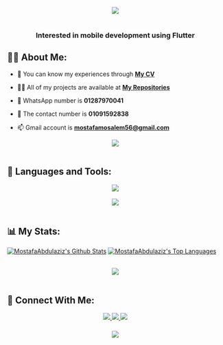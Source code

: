 <div align="center">
    <img src="https://readme-typing-svg.herokuapp.com/?font=Righteous&size=35&center=true&vCenter=true&width=500&height=70&duration=4000&lines=Hi+There!+👋;+I'm+Mosafa+Abdel+Aziz!+😎;" />
</div>

<br>
<h3 align="center">Interested in mobile development using Flutter</h3>

## 🙋‍♂️ About Me:

- 📅 You can know my experiences through **[My CV](https://drive.google.com/file/d/1r0ghKixZLOfVtSwl57Et9om6lVZU5YMc/view?usp=sharing)**

- 👨‍💻 All of my projects are available at **[My Repositories](https://github.com/MostafaAbdulaziz?tab=repositories)**

- 📱 WhatsApp number is **01287970041**

- 📱 The contact number is **01091592838**

- 📫 Gmail account is  **mostafamosalem56@gmail.com**





<div align="center">
    <img src="https://user-images.githubusercontent.com/73097560/115834477-dbab4500-a447-11eb-908a-139a6edaec5c.gif" />
</div>
<br>

## 🚀 Languages and Tools:
<div align="center">
    <img src="https://skillicons.dev/icons?i=github,androidstudio,vscode,figma,postman,flutter,dart,firebase,java,mysql" /><br>
</div>

<br>
<div align="center">
    <img src="https://user-images.githubusercontent.com/73097560/115834477-dbab4500-a447-11eb-908a-139a6edaec5c.gif" />
</div>
<br>

## 📊 My Stats:

<a href="https://github.com/MostafaAbdulaziz/github-readme-stats"><img alt="MostafaAbdulaziz's Github Stats" src="https://github-readme-stats.vercel.app/api?username=MostafaAbdulaziz&show_icons=true&count_private=true&theme=react&hide_border=true&bg_color=0D1117" /></a>
<a href="https://github.com/MostafaAbdulaziz/github-readme-stats"><img alt="MostafaAbdulaziz's Top Languages" src="https://github-readme-stats.vercel.app/api/top-langs/?username=MostafaAbdulaziz&langs_count=8&count_private=true&layout=compact&theme=react&hide_border=true&bg_color=0D1117" /></a>

<br>
<div align="center">
    <img src="https://user-images.githubusercontent.com/73097560/115834477-dbab4500-a447-11eb-908a-139a6edaec5c.gif" />
</div>
<br>

## 🤝 Connect With Me:

<div align="center">
    <a href="https://www.linkedin.com/in/mostafa-abdulaziz-053b79206/" target="_blank">
        <img src="https://img.shields.io/badge/LinkedIn-0077B5?style=for-the-badge&logo=linkedin&logoColor=white" target="_blank" />
    </a>
  <a href="mailto:mostafamosalem56@gmail.com">
    <img src="https://img.shields.io/badge/Gmail-333333?style=for-the-badge&logo=gmail&logoColor=red" />
  </a>
        <a href="https://www.facebook.com/profile.php?id=100006514513730">
    <img src="https://img.shields.io/badge/Facebook-0077B5?style=for-the-badge&logoColor=white" />
  </a>
</div>

<h3 align="center">
    <img src="https://readme-typing-svg.herokuapp.com/?font=Righteous&size=25&center=true&vCenter=true&width=500&height=70&duration=4000&lines=Thanks+for+visiting!+❤️;I'm+Long+Life+Learner">
</h3>
